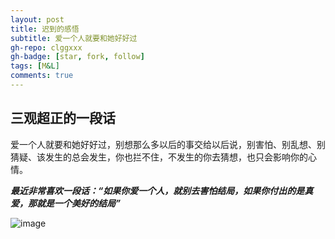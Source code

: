 ```yaml
---
layout: post
title: 迟到的感悟
subtitle: 爱一个人就要和她好好过
gh-repo: clggxxx
gh-badge: [star, fork, follow]
tags: [M&L]
comments: true
---
```


## 三观超正的一段话

爱一个人就要和她好好过，别想那么多以后的事交给以后说，别害怕、别乱想、别猜疑、该发生的总会发生，你也拦不住，不发生的你去猜想，也只会影响你的心情。

***最近非常喜欢一段话：“如果你爱一个人，就别去害怕结局，如果你付出的是真爱，那就是一个美好的结局”***

![image](https://gitee.com/clggxxx/images/raw/master/pic/20210914/084540169-1.jpg)